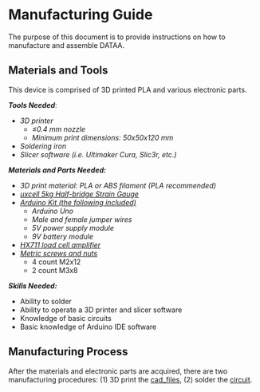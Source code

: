 # Manufacturing Guide
The purpose of this document is to provide instructions on how to manufacture and assemble DATAA.

## Materials and Tools
This device is comprised of 3D printed PLA and various electronic parts.

***Tools Needed***:
* _3D printer_
  * _≤0.4 mm nozzle_
  * _Minimum print dimensions: 50x50x120 mm_
* _Soldering iron_
* _Slicer software (i.e. Ultimaker Cura, Slic3r, etc.)_

***Materials and Parts Needed:***
* _3D print material: PLA or ABS filament (PLA recommended)_
* _[uxcell 5kg Half-bridge Strain Gauge](https://www.amazon.com/dp/B07NRD5969/ref=cm_sw_em_r_mt_dp_U_WzBlEbVYCE79Q)_
* _[Arduino Kit (the following included)](https://www.amazon.com/ELEGOO-Project-Tutorial-Controller-Projects/dp/B01D8KOZF4/ref=sr_1_2_sspa?keywords=arduino+uno&qid=1580056066&s=electronics&sr=1-2-spons&psc=1&spLa=ZW5jcnlwdGVkUXVhbGlmaWVyPUEzSVAyUFRQSEtPUzlOJmVuY3J5cHRlZElkPUEwNjIyOTMzMTVYMDlFQ09NV043QSZlbmNyeXB0ZWRBZElkPUEwOTE1MDY2MzhLWVhQOVdMOVNVQiZ3aWRnZXROYW1lPXNwX2F0ZiZhY3Rpb249Y2xpY2tSZWRpcmVjdCZkb05vdExvZ0NsaWNrPXRydWU=)_
  * _Arduino Uno_
  * _Male and female jumper wires_
  * _5V power supply module_
  * _9V battery module_
* _[HX711 load cell amplifier](https://www.amazon.com/gp/product/B07MY2PBY4/ref=ppx_yo_dt_b_asin_title_o05_s00?ie=UTF8&psc=1)_
* _[Metric screws and nuts](https://www.amazon.com/gp/product/B07HVRJW5J/ref=ppx_yo_dt_b_asin_title_o03_s00?ie=UTF8&th=1)_
  * 4 count M2x12
  * 2 count M3x8

***Skills Needed:***
* Ability to solder
* Ability to operate a 3D printer and slicer software
* Knowledge of basic circuits
* Basic knowledge of Arduino IDE software

## Manufacturing Process
After the materials and electronic parts are acquired, there are two manufacturing procedures: (1) 3D print the [cad_files](https://github.com/ncan33/DATAA-2019/tree/master/cad_files), (2) solder the [circuit](https://github.com/ncan33/DATAA-2019/tree/master/circuit).
